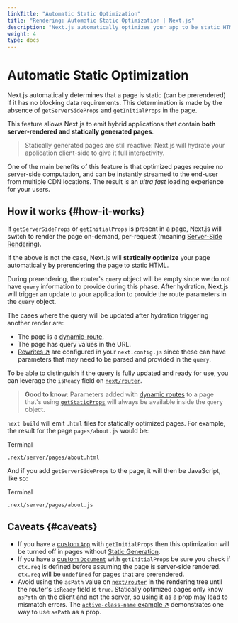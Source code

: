 ```yaml
---
linkTitle: "Automatic Static Optimization"
title: "Rendering: Automatic Static Optimization | Next.js"
description: "Next.js automatically optimizes your app to be static HTML whenever possible. Learn how it works here."
weight: 4
type: docs
---
```


# Automatic Static Optimization

Next.js automatically determines that a page is static (can be prerendered) if it has no blocking data requirements. This determination is made by the absence of `getServerSideProps` and `getInitialProps` in the page.

This feature allows Next.js to emit hybrid applications that contain **both server-rendered and statically generated pages**.

> Statically generated pages are still reactive: Next.js will hydrate your application client-side to give it full interactivity.
> 

One of the main benefits of this feature is that optimized pages require no server-side computation, and can be instantly streamed to the end-user from multiple CDN locations. The result is an *ultra fast* loading experience for your users.

## How it works {#how-it-works}

If `getServerSideProps` or `getInitialProps` is present in a page, Next.js will switch to render the page on-demand, per-request (meaning [Server-Side Rendering](/nextjs/13.5/using-pages-router/building-your-application/rendering/server-side-rendering)).

If the above is not the case, Next.js will **statically optimize** your page automatically by prerendering the page to static HTML.

During prerendering, the router's `query` object will be empty since we do not have `query` information to provide during this phase. After hydration, Next.js will trigger an update to your application to provide the route parameters in the `query` object.

The cases where the query will be updated after hydration triggering another render are:

- The page is a [dynamic-route](/nextjs/13.5/using-pages-router/building-your-application/routing/dynamic-routes).
- The page has query values in the URL.
- [Rewrites ↗](https://nextjs.org/docs/pages/api-reference/next-config-js/rewrites.html) are configured in your `next.config.js` since these can have parameters that may need to be parsed and provided in the `query`.

To be able to distinguish if the query is fully updated and ready for use, you can leverage the `isReady` field on [`next/router`](/nextjs/13.5/using-pages-router/api-reference/functions/use-router#router-object).

> **Good to know**: Parameters added with [dynamic routes](/nextjs/13.5/using-pages-router/building-your-application/routing/dynamic-routes) to a page that's using [`getStaticProps`](/nextjs/13.5/using-pages-router/building-your-application/data-fetching/get-static-props) will always be available inside the `query` object.
> 

`next build` will emit `.html` files for statically optimized pages. For example, the result for the page `pages/about.js` would be:


Terminal
```
.next/server/pages/about.html
```

And if you add `getServerSideProps` to the page, it will then be JavaScript, like so:


Terminal
```
.next/server/pages/about.js
```

## Caveats {#caveats}

- If you have a [custom `App`](/nextjs/13.5/using-pages-router/building-your-application/routing/custom-app) with `getInitialProps` then this optimization will be turned off in pages without [Static Generation](/nextjs/13.5/using-pages-router/building-your-application/data-fetching/get-static-props).
- If you have a [custom `Document`](/nextjs/13.5/using-pages-router/building-your-application/routing/custom-document) with `getInitialProps` be sure you check if `ctx.req` is defined before assuming the page is server-side rendered. `ctx.req` will be `undefined` for pages that are prerendered.
- Avoid using the `asPath` value on [`next/router`](/nextjs/13.5/using-pages-router/api-reference/functions/use-router#router-object) in the rendering tree until the router's `isReady` field is `true`. Statically optimized pages only know `asPath` on the client and not the server, so using it as a prop may lead to mismatch errors. The [`active-class-name` example ↗](https://github.com/vercel/next.js/tree/canary/examples/active-class-name) demonstrates one way to use `asPath` as a prop.
